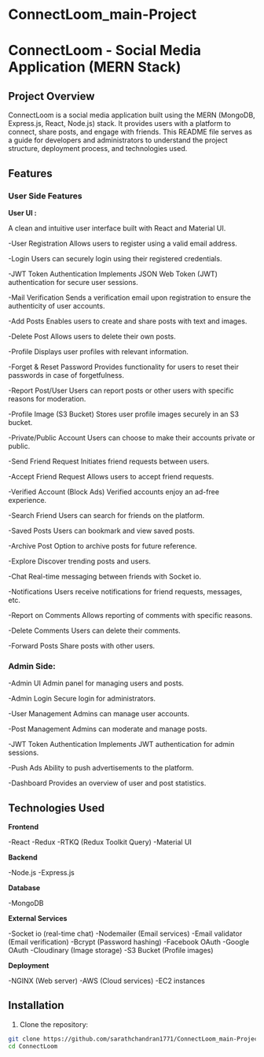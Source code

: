 # ConnectLoom_main-Project

# ConnectLoom - Social Media Application (MERN Stack)

## Project Overview
ConnectLoom is a social media application built using the MERN (MongoDB, Express.js, React, Node.js) stack. It provides users with a platform to connect, share posts, and engage with friends. This README file serves as a guide for developers and administrators to understand the project structure, deployment process, and technologies used.

## Features

### User Side Features

**User UI :**

A clean and intuitive user interface built with React and Material UI.

-User Registration
Allows users to register using a valid email address.

-Login
Users can securely login using their registered credentials.

-JWT Token Authentication
Implements JSON Web Token (JWT) authentication for secure user sessions.

-Mail Verification
Sends a verification email upon registration to ensure the authenticity of user accounts.

-Add Posts
Enables users to create and share posts with text and images.

-Delete Post
Allows users to delete their own posts.

-Profile
Displays user profiles with relevant information.

-Forget & Reset Password
Provides functionality for users to reset their passwords in case of forgetfulness.

-Report Post/User
Users can report posts or other users with specific reasons for moderation.

-Profile Image (S3 Bucket)
Stores user profile images securely in an S3 bucket.

-Private/Public Account
Users can choose to make their accounts private or public.

-Send Friend Request
Initiates friend requests between users.

-Accept Friend Request
Allows users to accept friend requests.

-Verified Account (Block Ads)
Verified accounts enjoy an ad-free experience.

-Search Friend
Users can search for friends on the platform.

-Saved Posts
Users can bookmark and view saved posts.

-Archive Post
Option to archive posts for future reference.

-Explore
Discover trending posts and users.

-Chat
Real-time messaging between friends with Socket io.

-Notifications
Users receive notifications for friend requests, messages, etc.

-Report on Comments
Allows reporting of comments with specific reasons.

-Delete Comments
Users can delete their comments.

-Forward Posts
Share posts with other users.

### Admin Side:

-Admin UI
Admin panel for managing users and posts.

-Admin Login
Secure login for administrators.

-User Management
Admins can manage user accounts.

-Post Management
Admins can moderate and manage posts.

-JWT Token Authentication
Implements JWT authentication for admin sessions.

-Push Ads
Ability to push advertisements to the platform.

-Dashboard
Provides an overview of user and post statistics.


## Technologies Used

**Frontend**

-React
-Redux
-RTKQ (Redux Toolkit Query)
-Material UI

**Backend**

-Node.js
-Express.js

**Database**

-MongoDB

**External Services**

-Socket io (real-time chat)
-Nodemailer (Email services)
-Email validator (Email verification)
-Bcrypt (Password hashing)
-Facebook OAuth
-Google OAuth
-Cloudinary (Image storage)
-S3 Bucket (Profile images)

**Deployment**

-NGINX (Web server)
-AWS (Cloud services)
-EC2 instances

## Installation

1. Clone the repository:
   
```bash
git clone https://github.com/sarathchandran1771/ConnectLoom_main-Project.git
cd ConnectLoom

